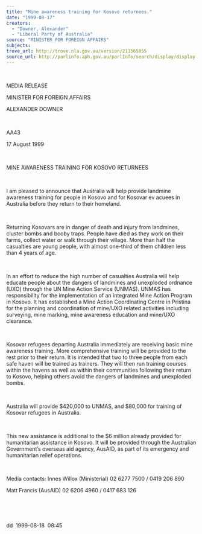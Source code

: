```yaml
---
title: "Mine awareness training for Kosovo returnees."
date: "1999-08-17"
creators:
  - "Downer, Alexander"
  - "Liberal Party of Australia"
source: "MINISTER FOR FOREIGN AFFAIRS"
subjects:
trove_url: http://trove.nla.gov.au/version/211565855
source_url: http://parlinfo.aph.gov.au/parlInfo/search/display/display.w3p;query=Id%3A%22media/pressrel/UHD06%22
---
```


   

  

  MEDIA RELEASE

  MINISTER FOR FOREIGN AFFAIRS

  ALEXANDER DOWNER

  

 AA43

 17 August 1999

  

  MINE AWARENESS TRAINING FOR KOSOVO RETURNEES

  

  I am pleased to announce that Australia will help provide landmine 
awareness training for people in Kosovo and for Kosovar ev acuees 
in Australia before they return to their homeland. 

  

 Returning Kosovars are in danger of death and injury 
from landmines, cluster bombs and booby traps. People have died as they 
work on their farms, collect water or walk through their village. More 
than half the casualties are young people, with almost one-third of 
them children less than 4 years of age.

  

 In an effort to reduce the high number of casualties 
Australia will help educate people about the dangers of landmines and 
unexploded ordnance (UXO) through the UN Mine Action Service (UNMAS). 
UNMAS has responsibility for the implementation of an integrated Mine 
Action Program in Kosovo. It has established a Mine Action Coordinating 
Centre in Pristina for the planning and coordination of mine/UXO related 
activities including surveying, mine marking, mine awareness education 
and mine/UXO clearance.

  

 Kosovar refugees departing Australia immediately are 
receiving basic mine awareness training. More comprehensive training 
will be provided to the rest prior to their return. It is intended that 
two to three people from each safe haven will be trained as trainers. 
They will then run training courses within the havens as well as within 
their communities following their return to Kosovo, helping others avoid 
the dangers of landmines and unexploded bombs.

  

 Australia will provide $420,000 to UNMAS, and $80,000 
for training of Kosovar refugees in Australia.

  

 This new assistance is additional to the $6 million 
already provided for humanitarian assistance in Kosovo. It will be provided 
through the Australian Government’s overseas aid agency, AusAID, as 
part of its emergency and humanitarian relief operations.

  

 Media contacts: Innes Willox (Ministerial) 02 6277 
7500 / 0419 206 890 

 Matt Francis (AusAID) 02 6206 4960 / 0417 683 126

  

  

  dd  1999-08-18  08:45

